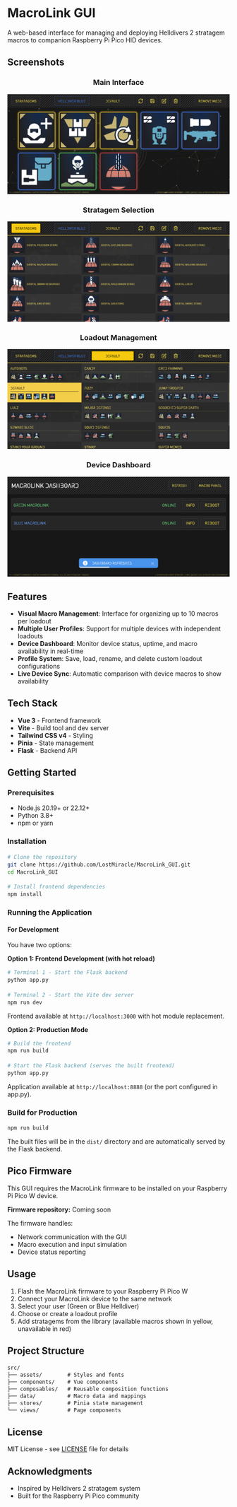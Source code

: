 # MacroLink GUI

A web-based interface for managing and deploying Helldivers 2 stratagem macros to companion Raspberry Pi Pico HID devices.

## Screenshots

<div align="center">

### Main Interface
![Main Interface](screenshots/main-screenshot.png)

### Stratagem Selection
![Stratagem Selection](screenshots/stratagems-screenshot.png)

### Loadout Management
![Loadout Management](screenshots/loadouts-screenshot.png)

### Device Dashboard
![Device Dashboard](screenshots/dashboardmain-screenshot.png)

</div>

## Features

- **Visual Macro Management**: Interface for organizing up to 10 macros per loadout
- **Multiple User Profiles**: Support for multiple devices with independent loadouts
- **Device Dashboard**: Monitor device status, uptime, and macro availability in real-time
- **Profile System**: Save, load, rename, and delete custom loadout configurations
- **Live Device Sync**: Automatic comparison with device macros to show availability

## Tech Stack

- **Vue 3** - Frontend framework
- **Vite** - Build tool and dev server
- **Tailwind CSS v4** - Styling
- **Pinia** - State management
- **Flask** - Backend API

## Getting Started

### Prerequisites

- Node.js 20.19+ or 22.12+
- Python 3.8+
- npm or yarn

### Installation

```bash
# Clone the repository
git clone https://github.com/LostMiracle/MacroLink_GUI.git
cd MacroLink_GUI

# Install frontend dependencies
npm install
```

### Running the Application

#### For Development

You have two options:

**Option 1: Frontend Development (with hot reload)**
```bash
# Terminal 1 - Start the Flask backend
python app.py

# Terminal 2 - Start the Vite dev server
npm run dev
```
Frontend available at `http://localhost:3000` with hot module replacement.

**Option 2: Production Mode**
```bash
# Build the frontend
npm run build

# Start the Flask backend (serves the built frontend)
python app.py
```
Application available at `http://localhost:8888` (or the port configured in app.py).

### Build for Production

```bash
npm run build
```

The built files will be in the `dist/` directory and are automatically served by the Flask backend.

## Pico Firmware

This GUI requires the MacroLink firmware to be installed on your Raspberry Pi Pico W device.

**Firmware repository:** Coming soon

The firmware handles:
- Network communication with the GUI
- Macro execution and input simulation
- Device status reporting

## Usage

1. Flash the MacroLink firmware to your Raspberry Pi Pico W
2. Connect your MacroLink device to the same network
3. Select your user (Green or Blue Helldiver)
4. Choose or create a loadout profile
5. Add stratagems from the library (available macros shown in yellow, unavailable in red)

## Project Structure

```
src/
├── assets/        # Styles and fonts
├── components/    # Vue components
├── composables/   # Reusable composition functions
├── data/          # Macro data and mappings
├── stores/        # Pinia state management
└── views/         # Page components
```

## License

MIT License - see [LICENSE](LICENSE) file for details

## Acknowledgments

- Inspired by Helldivers 2 stratagem system
- Built for the Raspberry Pi Pico community

